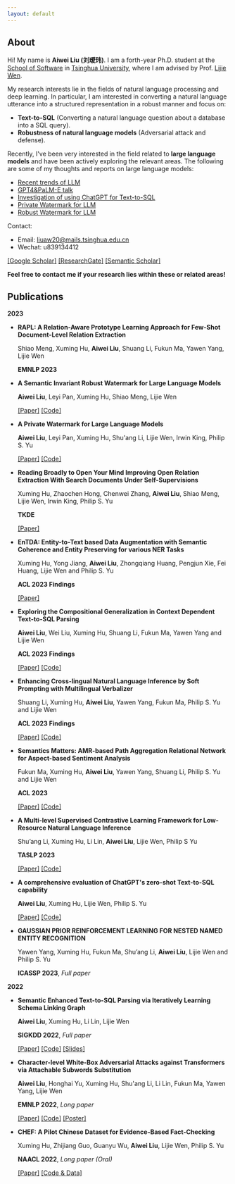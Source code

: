 ```yaml
---
layout: default
---
```



## About
Hi! My name is **Aiwei Liu (刘瑷玮)**. I am a forth-year Ph.D. student at the [School of Software](https://www.thss.tsinghua.edu.cn/) in [Tsinghua University](https://www.tsinghua.edu.cn/), where I am advised by Prof. [Lijie Wen](https://www.thss.tsinghua.edu.cn/faculty/wenlijie.htm).

My research interests lie in the fields of natural language processing and deep learning. In particular, I am interested in converting a natural language utterance into a structured representation in a robust manner and focus on:

- **Text-to-SQL** (Converting a natural language question about a database into a SQL query).
- **Robustness of natural language models** (Adversarial attack and defense).

Recently, I've been very interested in the field related to **large language models** and have been actively exploring the relevant areas. The following are some of my thoughts and reports on large language models:

- [Recent trends of LLM](https://exlaw.github.io/docs/GPT4&PaLM-E-talk.pdf)
- [GPT4&PaLM-E talk](https://exlaw.github.io/docs/Recent-trends-of-LLM.pdf)
- [Investigation of using ChatGPT for Text-to-SQL](https://arxiv.org/abs/2303.13547)
- [Private Watermark for LLM](https://arxiv.org/abs/2307.16230)
- [Robust Watermark for LLM](https://arxiv.org/abs/2310.06356)

Contact: 

- Email: liuaw20@mails.tsinghua.edu.cn
- Wechat: u839134412

[[Google Scholar]](https://scholar.google.com/citations?user=UCOOmcEAAAAJ&hl=en) [[ResearchGate]](https://www.researchgate.net/profile/Aiwei-Liu-4) [[Semantic Scholar]](https://www.semanticscholar.org/author/Aiwei-Liu/10017193)

**Feel free to contact me if your research lies within these or related areas!**

## Publications

**2023**

- **RAPL: A Relation-Aware Prototype Learning Approach for Few-Shot Document-Level Relation Extraction**

  Shiao Meng, Xuming Hu, **Aiwei Liu**, Shuang Li, Fukun Ma, Yawen Yang, Lijie Wen

  **EMNLP 2023**

- **A Semantic Invariant Robust Watermark for Large Language Models**

  **Aiwei Liu**, Leyi Pan, Xuming Hu, Shiao Meng, Lijie Wen

  [[Paper]](https://arxiv.org/pdf/2307.16230.pdf) [[Code]](https://github.com/THU-BPM/Robust_Watermark) 

- **A Private Watermark for Large Language Models**

  **Aiwei Liu**, Leyi Pan, Xuming Hu, Shu'ang Li, Lijie Wen, Irwin King, Philip S. Yu

  [[Paper]](https://arxiv.org/pdf/2307.16230.pdf) [[Code]](https://github.com/THU-BPM/private_watermark)

- **Reading Broadly to Open Your Mind Improving Open Relation Extraction With Search Documents Under Self-Supervisions**

  Xuming Hu, Zhaochen Hong, Chenwei Zhang, **Aiwei Liu**, Shiao Meng, Lijie Wen, Irwin King, Philip S. Yu

  **TKDE**

  [[Paper]](https://ieeexplore.ieee.org/abstract/document/10255305)

- **EnTDA: Entity-to-Text based Data Augmentation with Semantic Coherence and Entity Preserving for various NER Tasks**

  Xuming Hu, Yong Jiang, **Aiwei Liu**, Zhongqiang Huang, Pengjun Xie, Fei Huang, Lijie Wen and Philip S. Yu

  **ACL 2023 Findings**

  [[Paper]](https://aclanthology.org/2023.findings-acl.578.pdf)

- **Exploring the Compositional Generalization in Context Dependent Text-to-SQL Parsing**

  **Aiwei Liu**, Wei Liu, Xuming Hu, Shuang Li, Fukun Ma, Yawen Yang and Lijie Wen

  **ACL 2023 Findings**

  [[Paper]](https://aclanthology.org/2023.findings-acl.43.pdf) [[Code]](https://github.com/THU-BPM/CD-Text2SQL-CG)

- **Enhancing Cross-lingual Natural Language Inference by Soft Prompting with Multilingual Verbalizer**

  Shuang Li, Xuming Hu, **Aiwei Liu**, Yawen Yang, Fukun Ma, Philip S. Yu and Lijie Wen

  **ACL 2023 Findings**

  [[Paper]](https://aclanthology.org/2023.findings-acl.88.pdf) [[Code]](https://github.com/THU-BPM/SoftMV)

- **Semantics Matters: AMR-based Path Aggregation Relational Network for Aspect-based Sentiment Analysis**

  Fukun Ma, Xuming Hu, **Aiwei Liu**, Yawen Yang, Shuang Li, Philip S. Yu and Lijie Wen

  **ACL 2023**

  [[Paper]](https://aclanthology.org/2023.acl-long.19.pdf) [[Code]](https://github.com/THU-BPM/APARN)

- **A Multi-level Supervised Contrastive Learning Framework for Low-Resource Natural Language Inference**

  Shu’ang Li, Xuming Hu, Li Lin, **Aiwei Liu**, Lijie Wen, Philip S Yu

  **TASLP 2023**
  
  [[Paper]](https://arxiv.org/pdf/2205.15550.pdf) [[Code]](https://github.com/THU-BPM/MultiSCL)

- **A comprehensive evaluation of ChatGPT's zero-shot Text-to-SQL capability**

  **Aiwei Liu**, Xuming Hu, Lijie Wen, Philip S. Yu
  
  [[Paper]](https://arxiv.org/abs/2303.13547) [[Code]](https://github.com/THU-BPM/chatgpt-sql)

- **GAUSSIAN PRIOR REINFORCEMENT LEARNING FOR NESTED NAMED ENTITY RECOGNITION**

  Yawen Yang, Xuming Hu, Fukun Ma, Shu’ang Li, **Aiwei Liu**, Lijie Wen and Philip S. Yu
  
  **ICASSP 2023**, *Full paper*

**2022**

- **Semantic Enhanced Text-to-SQL Parsing via Iteratively Learning Schema Linking Graph**

  **Aiwei Liu**, Xuming Hu, Li Lin, Lijie Wen
  
  **SIGKDD 2022**, *Full paper*

  [[Paper]](https://dl.acm.org/doi/pdf/10.1145/3534678.3539294) [[Code]](https://github.com/THU-BPM/ISESL-SQL) [[Slides]](https://cloud.tsinghua.edu.cn/f/ba34f01696c242e7b443/)
  
- **Character-level White-Box Adversarial Attacks against Transformers via Attachable Subwords Substitution**
  
  **Aiwei Liu**, Honghai Yu, Xuming Hu, Shu'ang Li, Li Lin, Fukun Ma, Yawen Yang, Lijie Wen

  **EMNLP 2022**, *Long paper*

  [[Paper]](https://aclanthology.org/2022.emnlp-main.522/) [[Code]](https://github.com/THU-BPM/CWBA) [[Poster]](https://cloud.tsinghua.edu.cn/f/4bc0f8683ddd4a5584d5/)

- **CHEF: A Pilot Chinese Dataset for Evidence-Based Fact-Checking**

  Xuming Hu, Zhijiang Guo, Guanyu Wu, **Aiwei Liu**, Lijie Wen, Philip S. Yu
  
  **NAACL 2022**, *Long paper (Oral)*

  [[Paper]](http://arxiv.org/abs/2206.11863) [[Code & Data]](https://github.com/THU-BPM/CHEF)
